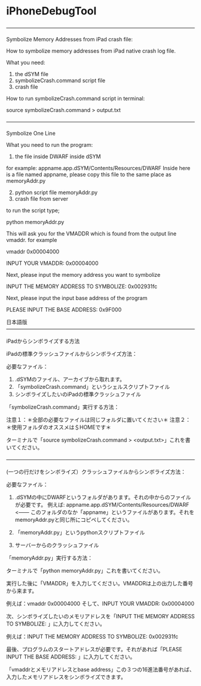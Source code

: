 iPhoneDebugTool
===============

――――――――――――――――――――――――――――――――――――

Symbolize Memory Addresses from iPad crash file:

How to symbolize memory addresses from iPad native crash log file.

What you need:

1) the dSYM file 
2) symbolizeCrash.command script file
3) crash file

How to run symbolizeCrash.command script in terminal:

source symbolizeCrash.command <crash log file> <dSYM file> > output.txt

――――――――――――――――――――――――――――――――――――

Symbolize One Line

What you need to run the program:

1) the file inside DWARF inside dSYM

for example: appname.app.dSYM/Contents/Resources/DWARF
Inside here is a file named appname, please copy this file to the same place as memoryAddr.py

2) python script file memoryAddr.py
3) crash file from server

to run the script type;

python memoryAddr.py

This will ask you for the VMADDR which is found from the output line vmaddr.
for example

vmaddr 0x00004000

INPUT YOUR VMADDR: 0x00004000

Next, please input the memory address you want to symbolize

INPUT THE MEMORY ADDRESS TO SYMBOLIZE:  0x002931fc

Next, please input the input base address of the program

PLEASE INPUT THE BASE ADDRESS: 0x9F000

日本語版
――――――――――――――――――――――――――――――――――――

iPadからシンボライズする方法

iPadの標準クラッシュファイルからシンボライズ方法：

必要なファイル：

1) .dSYMのファイル、アーカイブから取れます。
2) 「symbolizeCrash.command」というシェルスクリプトファイル
3) シンボライズしたいのiPadの標準クラッシュファイル

「symbolizeCrash.command」実行する方法：

注意１：＊全部の必要なファイルは同じフォルダに置いてください＊
注意２：＊使用フォルダのオススメは＄HOMEです＊

ターミナルで「source symbolizeCrash.command <crash log file> <dSYM file> > <output.txt>」これを書いてください。

――――――――――――――――――――――――――――――――――――

(一つの行だけをシンボライズ）クラッシュファイルからシンボライズ方法：

必要なファイル：

1) .dSYMの中にDWARFというフォルダがあります。それの中からのファイルが必要です。
例えば: appname.app.dSYM/Contents/Resources/DWARF <―― このフォルダのなか「appname」というファイルがあります。それをmemoryAddr.pyと同じ所にコピペしてください。

2) 「memoryAddr.py」というpythonスクリプトファイル

3) サーバーからのクラッシュファイル

「memoryAddr.py」実行する方法：

ターミナルで「python memoryAddr.py」これを書いてください。

実行した後に「VMADDR」を入力してください。VMADDRは上の出力した番号から来ます。

例えば：vmaddr 0x00004000 そして、INPUT YOUR VMADDR: 0x00004000

次、シンボライズしたいのメモリアドレスを「INPUT THE MEMORY ADDRESS TO SYMBOLIZE: 」に入力してください。

例えば：INPUT THE MEMORY ADDRESS TO SYMBOLIZE:  0x002931fc

最後、プログラムのスタートアドレスが必要です。それがあれば「PLEASE INPUT THE BASE ADDRESS: 」に入力してください。

「vmaddrとメモリアドレスとbase address」この３つの16進法番号があれば、入力したメモリアドレスをシンボライズできます。
